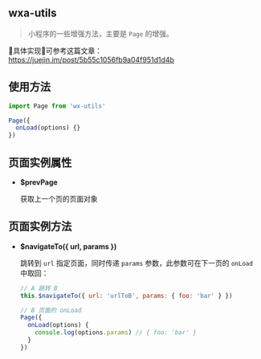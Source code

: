 ## wxa-utils
> 小程序的一些增强方法，主要是 `Page` 的增强。

具体实现可参考这篇文章：https://juejin.im/post/5b55c1056fb9a04f951d1d4b

## 使用方法
``` js
import Page from 'wx-utils'

Page({
  onLoad(options) {}
})
```

## 页面实例属性
- **$prevPage**

  获取上一个页的页面对象
## 页面实例方法
- **$navigateTo({ url, params })**

  跳转到 `url` 指定页面，同时传递 `params` 参数，此参数可在下一页的 `onLoad` 中取回：
  ``` js
  // A 跳转 B
  this.$navigateTo({ url: 'urlToB', params: { foo: 'bar' } })

  // B 页面的 onLoad
  Page({
    onLoad(options) {
      console.log(options.params) // { foo: 'bar' }
    }
  })
  ```


